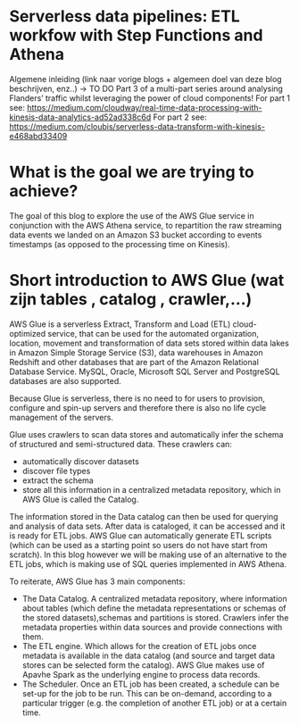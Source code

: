 # Serverless data pipelines: ETL workfow with Step Functions and Athena
Algemene inleiding (link naar vorige blogs + algemeen doel van deze blog beschrijven, enz..) -> TO DO
Part 3  of a multi-part series around analysing Flanders’ traffic whilst leveraging the power of cloud components!
For part 1 see: https://medium.com/cloudway/real-time-data-processing-with-kinesis-data-analytics-ad52ad338c6d
For part 2 see: https://medium.com/cloubis/serverless-data-transform-with-kinesis-e468abd33409

# What is the goal we are trying to achieve?
The goal of this blog to explore the use of the AWS Glue service in conjunction with the AWS Athena service, to repartition the raw streaming data events we landed on an Amazon S3 bucket according to events timestamps (as opposed to the processing time on Kinesis).   

# Short introduction to AWS Glue (wat zijn tables , catalog , crawler,…)

AWS Glue is a serverless Extract, Transform and Load (ETL) cloud-optimized service, that can be used for the automated organization, location, movement and transformation of data sets stored within data lakes in Amazon Simple Storage Service (S3), data warehouses in Amazon Redshift and other databases that are part of the Amazon Relational Database Service. MySQL, Oracle, Microsoft SQL Server and PostgreSQL databases are also supported.   

Because Glue is serverless, there is no need to for users to provision, configure and spin-up servers and therefore there is also no life cycle management of the 		   servers.

Glue uses crawlers to scan data stores and automatically infer the schema of structured and semi-structured data. These crawlers can: 
* automatically discover datasets 
* discover file types 
* extract the schema
* store all this information in a centralized metadata repository, which in AWS Glue is called the Catalog. 

The information stored in the Data catalog can then be used for querying and analysis of data sets. After data is cataloged, it can be accessed and it is ready for ETL jobs. AWS Glue can automatically generate ETL scripts (which can be used as a starting point so users do not have start from scratch). In this blog however we will be making use of an alternative to the ETL jobs, which is making use of SQL queries implemented in AWS Athena. 

To reiterate, AWS Glue has 3 main components:
* The Data Catalog. A centralized metadata repository, where information about tables (which define the metadata representations or schemas of the stored 		   	    datasets),schemas and partitions is stored. Crawlers infer the metadata properties within data sources and provide connections with them.
* The ETL engine. Which allows for the creation of ETL jobs once metadata is available in the data catalog (and source and target data stores can be selected form the 	   	   catalog). AWS Glue makes use of Apavhe Spark as the underlying engine to process data records.
* The Scheduler. Once an ETL job has been created, a schedule can be set-up for the job to be run. This can be on-demand, according to a particular trigger (e.g. the 		  completion of another ETL job) or at a certain time.

#
